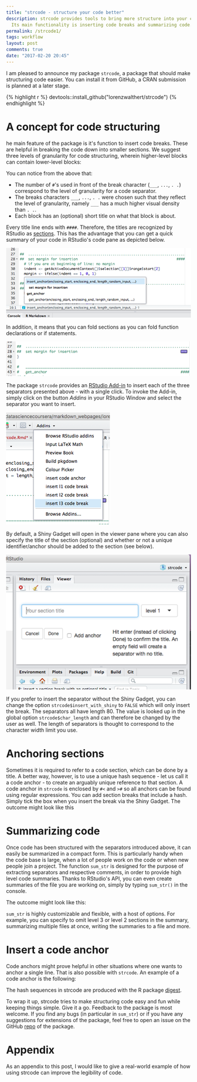 ```yaml
---
title: "strcode - structure your code better"
description: strcode provides tools to bring more structure into your code. 
  Its main functionality is inserting code breaks and summarizing code.
permalink: /strcode1/
tags: workflow
layout: post
comments: true
date: "2017-02-20 20:45"
---
```



I am pleased to announce my package `strcode`, a package that should make structuring code easier. You can install it from GitHub, a CRAN submission is planned at a later stage.

{% highlight r %}
devtools::install_github("lorenzwalthert/strcode")
{% endhighlight %}

# A concept for code structuring
he main feature of the package is it's function to insert code breaks. These are helpful in breaking the code down into smaller sections. We suggest three levels of granularity for code structuring, wherein higher-level blocks can contain lower-level blocks:

<script src="https://gist.GitHub.com/lorenzwalthert/94c079dfba1d09abe186993f275d67c2.js"></script>

You can notice from the above that:

* The number of `#`'s used in front of the break character (`___`, `...`, `. .`) correspond to the level of granularity for a code separator.
* The breaks characters `___`, `...`, `. .` were chosen such that they reflect the level of granularity, namely `___` has a much higher visual density than `. .`. 
* Each block has an (optional) short title on what that block is about.

Every title line ends with `####`. Therefore, the titles are recognized by RStudio as [sections](https://support.rstudio.com/hc/en-us/articles/200484568-Code-Folding-and-Sections). This has the advantage that you can get a quick summary of your code in RStudio's code pane as depicted below.

![](https://github.com/lorenzwalthert/some_raw_data/blob/master/show_contents.png?raw=true)

In addition, it means that you can fold sections as you can fold function declarations or if statements.

![](https://github.com/lorenzwalthert/some_raw_data/blob/master/show_fold.png?raw=true)

The package `strcode` provides an [RStudio Add-in](https://rstudio.github.io/rstudioaddins/) to insert each of the three separators presented above - with a single click. To invoke the Add-in, simply click on the button *Addins* in your RStudio Window and select the separator you want to insert.

![](https://github.com/lorenzwalthert/some_raw_data/blob/master/show_insert.png?raw=true)

By default, a Shiny Gadget will open in the viewer pane where you can also specify the title of the section (optional) and whether or not a unique identifier/anchor should be added to the section (see below). 


![](https://github.com/lorenzwalthert/some_raw_data/blob/master/show_shiny.png?raw=true)

If you prefer to insert the separator without the Shiny Gadget, you can change the option `strcode$insert_with_shiny` to `FALSE` which will only insert the break. The separators all have length 80. The value is looked up in the global option `strcode$char_length` and can therefore be changed by the user as well. The length of separators is thought to correspond to the character width limit you use.


# Anchoring sections
Sometimes it is required to refer to a code section, which can be done by a title. A better way, however, is to use a unique hash sequence - let us call it a code anchor - to create an arguably unique reference to that section. A code anchor in `strcode` is enclosed by `#<` and `>#` so all anchors can be found using regular expressions. You can add section breaks that include a hash. Simply tick the box when you insert the break via the Shiny Gadget. The outcome might look like this
<script src="https://gist.GitHub.com/lorenzwalthert/1a976cac9dff4e21b22797e567ecb8cc.js"></script>

# Summarizing code
Once code has been structured with the separators introduced above, it can easily be summarized in a compact form. This is particularly handy when the code base is large, when a lot of people work on the code or when new people join a project. The function `sum_str` is designed for the purpose of extracting separators and respective comments, in order to provide high level code summaries. Thanks to RStudio's API, you can even create summaries of the file you are working on, simply by typing `sum_str()` in the console.

The outcome might look like this:

<script src="https://gist.GitHub.com/lorenzwalthert/bf2595631df1212df5e41ef61d149980.js"></script>

`sum_str` is highly customizable and flexible, with a host of options. For example, you can specify to omit level 3 or level 2 sections in the summary, summarizing multiple files at once, writing the summaries to a file and more.

# Insert a code anchor
Code anchors might prove helpful in other situations where one wants to anchor a single line. That is also possible with `strcode`. An example of a code anchor is the following:

<script src="https://gist.GitHub.com/lorenzwalthert/f28f17243753b489ebb845698227d0ec.js"></script>
The hash sequences in strcode are produced with the R package [digest](https://github.com/eddelbuettel/digest).

To wrap it up, strcode tries to make structuring code easy and fun while keeping things simple. Give it a go. Feedback to the package is most welcome. If you find any bugs (in particular in `sum_str`) or if you have any suggestions for extensions of the package, feel free to open an issue on the GitHub [repo](https://github.com/lorenzwalthert/strcode) of the package. 

# Appendix
As an appendix to this post, I would like to give a real-world example of how using strcode can improve the legibility of code. 

<script src="https://gist.github.com/lorenzwalthert/6caf863715eec10db65845768d68d055.js"></script>
